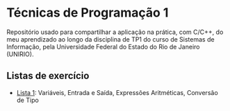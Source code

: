 # Técnicas de Programação 1
<p>Repositório usado para compartilhar a aplicação na prática, com C/C++, do meu aprendizado ao longo da disciplina de TP1 do curso de Sistemas de Informação, pela Universidade Federal do Estado do Rio de Janeiro (UNIRIO).</p>

## Listas de exercício
- [Lista 1](https://github.com/davilimabr/bsi-tecnicas-de-programacao-1/tree/main/listas-de-exercicio/lista-1): Variáveis, Entrada e Saída, Expressões Aritméticas, Conversão de Tipo
